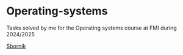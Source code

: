 # Operating-systems
Tasks solved by me for the Operating systems course at FMI during 2024/2025

[Sbornik](https://os.qtrp.org/os-problems.pdf)
